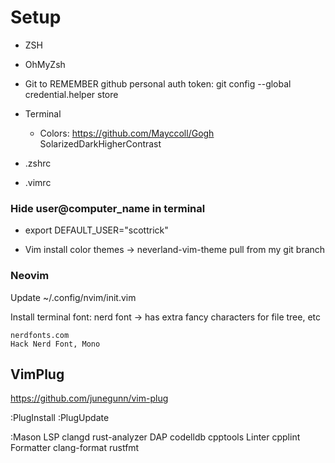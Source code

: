 # Setup

 * ZSH
 * OhMyZsh

 * Git
    to REMEMBER github personal auth token:
    git config --global credential.helper store
 
 * Terminal
    * Colors: https://github.com/Mayccoll/Gogh
        SolarizedDarkHigherContrast

 * .zshrc
 * .vimrc
 
### Hide user@computer_name in terminal
 * export DEFAULT_USER="scottrick"

 * Vim
    install color themes -> neverland-vim-theme
        pull from my git branch

### Neovim

Update ~/.config/nvim/init.vim

Install terminal font:
    nerd font -> has extra fancy characters for file tree, etc

    nerdfonts.com
    Hack Nerd Font, Mono

## VimPlug

 https://github.com/junegunn/vim-plug

 :PlugInstall
 :PlugUpdate

 :Mason
    LSP
        clangd
        rust-analyzer
    DAP
        codelldb
        cpptools
    Linter
        cpplint
    Formatter
        clang-format
        rustfmt
